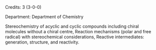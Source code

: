 Credits: 3 (3-0-0)

Department: Department of Chemistry

Stereochemistry of acyclic and cyclic compounds including chiral molecules without a chiral centre, Reaction mechanisms (polar and free radical) with stereochemical considerations, Reactive intermediates: generation, structure, and reactivity.